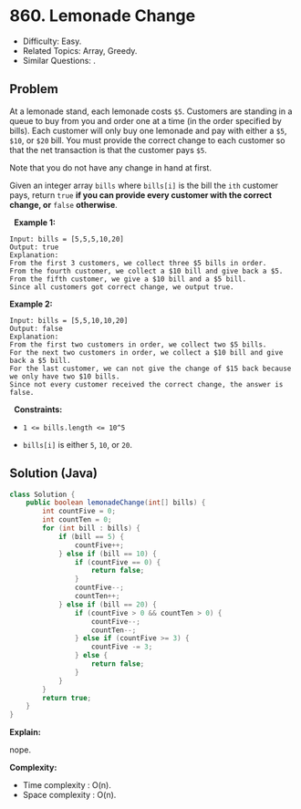 # 860. Lemonade Change

- Difficulty: Easy.
- Related Topics: Array, Greedy.
- Similar Questions: .

## Problem

At a lemonade stand, each lemonade costs ```$5```. Customers are standing in a queue to buy from you and order one at a time (in the order specified by bills). Each customer will only buy one lemonade and pay with either a ```$5```, ```$10```, or ```$20``` bill. You must provide the correct change to each customer so that the net transaction is that the customer pays ```$5```.

Note that you do not have any change in hand at first.

Given an integer array ```bills``` where ```bills[i]``` is the bill the ```ith``` customer pays, return ```true``` **if you can provide every customer with the correct change, or** ```false``` **otherwise**.

 
**Example 1:**

```
Input: bills = [5,5,5,10,20]
Output: true
Explanation: 
From the first 3 customers, we collect three $5 bills in order.
From the fourth customer, we collect a $10 bill and give back a $5.
From the fifth customer, we give a $10 bill and a $5 bill.
Since all customers got correct change, we output true.
```

**Example 2:**

```
Input: bills = [5,5,10,10,20]
Output: false
Explanation: 
From the first two customers in order, we collect two $5 bills.
For the next two customers in order, we collect a $10 bill and give back a $5 bill.
For the last customer, we can not give the change of $15 back because we only have two $10 bills.
Since not every customer received the correct change, the answer is false.
```

 
**Constraints:**


	
- ```1 <= bills.length <= 10^5```
	
- ```bills[i]``` is either ```5```, ```10```, or ```20```.



## Solution (Java)

```java
class Solution {
    public boolean lemonadeChange(int[] bills) {
        int countFive = 0;
        int countTen = 0;
        for (int bill : bills) {
            if (bill == 5) {
                countFive++;
            } else if (bill == 10) {
                if (countFive == 0) {
                    return false;
                }
                countFive--;
                countTen++;
            } else if (bill == 20) {
                if (countFive > 0 && countTen > 0) {
                    countFive--;
                    countTen--;
                } else if (countFive >= 3) {
                    countFive -= 3;
                } else {
                    return false;
                }
            }
        }
        return true;
    }
}
```

**Explain:**

nope.

**Complexity:**

* Time complexity : O(n).
* Space complexity : O(n).
